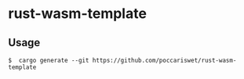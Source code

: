 # rust-wasm-template

## Usage

```
$  cargo generate --git https://github.com/poccariswet/rust-wasm-template
```
